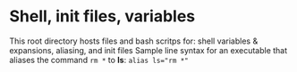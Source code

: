 # Shell, init files, variables
This root directory hosts files and bash scritps for: shell variables & expansions, aliasing, and init files
Sample line syntax for an executable that aliases the command ```rm *``` to **ls**: ```alias ls="rm *"```
